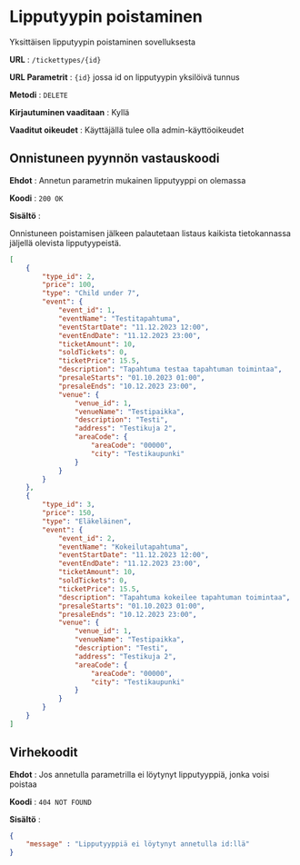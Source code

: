 # Lipputyypin poistaminen

Yksittäisen lipputyypin poistaminen sovelluksesta

**URL** : `/tickettypes/{id}`

**URL Parametrit** : `{id}` jossa id on lipputyypin yksilöivä tunnus

**Metodi** : `DELETE`

**Kirjautuminen vaaditaan** : Kyllä

**Vaaditut oikeudet** : Käyttäjällä tulee olla admin-käyttöoikeudet

## Onnistuneen pyynnön vastauskoodi

**Ehdot** : Annetun parametrin mukainen lipputyyppi on olemassa

**Koodi** : `200 OK`

**Sisältö** : 

Onnistuneen poistamisen jälkeen palautetaan listaus kaikista tietokannassa jäljellä olevista lipputyypeistä.

```json
[
    {
        "type_id": 2,
        "price": 100,
        "type": "Child under 7",
        "event": {
            "event_id": 1,
            "eventName": "Testitapahtuma",
            "eventStartDate": "11.12.2023 12:00",
            "eventEndDate": "11.12.2023 23:00",
            "ticketAmount": 10,
            "soldTickets": 0,
            "ticketPrice": 15.5,
            "description": "Tapahtuma testaa tapahtuman toimintaa",
            "presaleStarts": "01.10.2023 01:00",
            "presaleEnds": "10.12.2023 23:00",
            "venue": {
                "venue_id": 1,
                "venueName": "Testipaikka",
                "description": "Testi",
                "address": "Testikuja 2",
                "areaCode": {
                    "areaCode": "00000",
                    "city": "Testikaupunki"
                }
            }
        }
    },
    {
        "type_id": 3,
        "price": 150,
        "type": "Eläkeläinen",
        "event": {
            "event_id": 2,
            "eventName": "Kokeilutapahtuma",
            "eventStartDate": "11.12.2023 12:00",
            "eventEndDate": "11.12.2023 23:00",
            "ticketAmount": 10,
            "soldTickets": 0,
            "ticketPrice": 15.5,
            "description": "Tapahtuma kokeilee tapahtuman toimintaa",
            "presaleStarts": "01.10.2023 01:00",
            "presaleEnds": "10.12.2023 23:00",
            "venue": {
                "venue_id": 1,
                "venueName": "Testipaikka",
                "description": "Testi",
                "address": "Testikuja 2",
                "areaCode": {
                    "areaCode": "00000",
                    "city": "Testikaupunki"
                }
            }
        }
    }
]
```

## Virhekoodit

**Ehdot** : Jos annetulla parametrilla ei löytynyt lipputyyppiä, jonka voisi poistaa

**Koodi** : `404 NOT FOUND`

**Sisältö** :

```json
{
    "message" : "Lipputyyppiä ei löytynyt annetulla id:llä"
}
```

